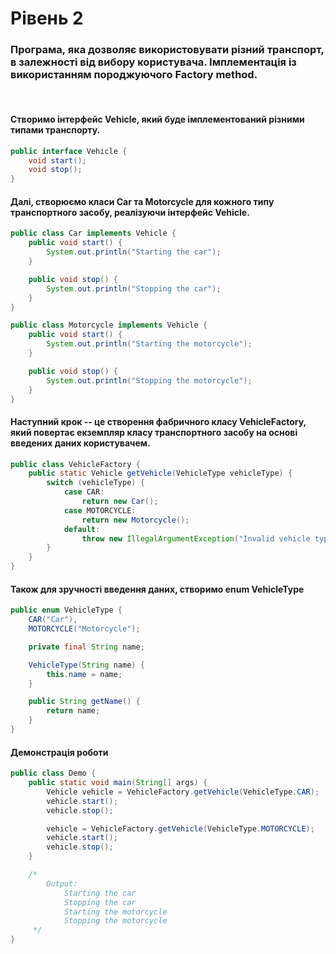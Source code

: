 # Рівень 2
### Програма, яка дозволяє використовувати різний транспорт, в залежності від вибору користувача. Імплементація із використанням породжуючого Factory method.

&nbsp;
####  Створимо інтерфейс Vehicle, який буде імплементований різними типами транспорту.

```java
public interface Vehicle {
    void start();
    void stop();
}
```
#### Далі, створюємо класи Car та Motorcycle для кожного типу транспортного засобу, реалізуючи інтерфейс Vehicle.
```java
public class Car implements Vehicle {
    public void start() {
        System.out.println("Starting the car");
    }

    public void stop() {
        System.out.println("Stopping the car");
    }
}
```
```java
public class Motorcycle implements Vehicle {
    public void start() {
        System.out.println("Starting the motorcycle");
    }

    public void stop() {
        System.out.println("Stopping the motorcycle");
    }
}
```

#### Наступний крок -- це створення фабричного класу  VehicleFactory, який повертає екземпляр класу транспортного засобу на основі введених даних користувачем.
```java
public class VehicleFactory {
    public static Vehicle getVehicle(VehicleType vehicleType) {
        switch (vehicleType) {
            case CAR:
                return new Car();
            case MOTORCYCLE:
                return new Motorcycle();
            default:
                throw new IllegalArgumentException("Invalid vehicle type: " + vehicleType.getName());
        }
    }
}
```

#### Також для зручності введення даних, створимо enum VehicleType
```java
public enum VehicleType {
    CAR("Car"),
    MOTORCYCLE("Motorcycle");

    private final String name;

    VehicleType(String name) {
        this.name = name;
    }

    public String getName() {
        return name;
    }
}
```

#### Демонстрація роботи
```java
public class Demo {
    public static void main(String[] args) {
        Vehicle vehicle = VehicleFactory.getVehicle(VehicleType.CAR);
        vehicle.start();
        vehicle.stop();

        vehicle = VehicleFactory.getVehicle(VehicleType.MOTORCYCLE);
        vehicle.start();
        vehicle.stop();
    }

    /*
        Output:
            Starting the car
            Stopping the car
            Starting the motorcycle
            Stopping the motorcycle
     */
}
```